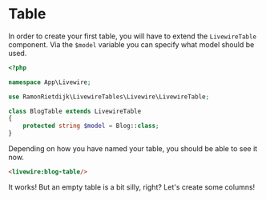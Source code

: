 # Table

In order to create your first table, you will have to extend the `LivewireTable` component. Via the `$model` variable you can specify what model should be used.

```php
<?php

namespace App\Livewire;

use RamonRietdijk\LivewireTables\Livewire\LivewireTable;

class BlogTable extends LivewireTable
{
    protected string $model = Blog::class;
}
```

Depending on how you have named your table, you should be able to see it now.

```html
<livewire:blog-table/>
```

It works! But an empty table is a bit silly, right? Let's create some columns!
